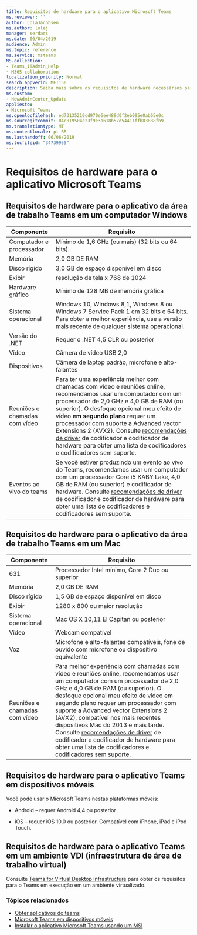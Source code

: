 ```yaml
---
title: Requisitos de hardware para o aplicativo Microsoft Teams
ms.reviewer: ''
author: LolaJacobsen
ms.author: lolaj
manager: serdars
ms.date: 06/04/2019
audience: Admin
ms.topic: reference
ms.service: msteams
MS.collection:
- Teams_ITAdmin_Help
- M365-collaboration
localization_priority: Normal
search.appverid: MET150
description: Saiba mais sobre os requisitos de hardware necessários para instalar e executar o Microsoft Teams.
ms.custom:
- NewAdminCenter_Update
appliesto:
- Microsoft Teams
ms.openlocfilehash: ed73135210cd970e6ee489d0f2eb095e0ab65e0c
ms.sourcegitcommit: 04c819504e23f9e3a618b57d54411ffb83888fb9
ms.translationtype: MT
ms.contentlocale: pt-BR
ms.lasthandoff: 06/06/2019
ms.locfileid: "34739955"
---
```

# <a name="hardware-requirements-for-the-microsoft-teams-app"></a>Requisitos de hardware para o aplicativo Microsoft Teams

## <a name="hardware-requirements-for-the-teams-desktop-app-on-a-windows-pc"></a>Requisitos de hardware para o aplicativo da área de trabalho Teams em um computador Windows

|**Componente**|**Requisito**  |
|---------|---------|
|Computador e processador    | Mínimo de 1,6 GHz (ou mais) (32 bits ou 64 bits).        |
|Memória     |    2,0 GB DE RAM     |
|Disco rígido    | 3,0 GB de espaço disponível em disco        |
|Exibir    |   resolução de tela x 768 de 1024 |
|Hardware gráfico |  Mínimo de 128 MB de memória gráfica
|Sistema operacional  |    Windows 10, Windows 8,1, Windows 8 ou Windows 7 Service Pack 1 em 32 bits e 64 bits. Para obter a melhor experiência, use a versão mais recente de qualquer sistema operacional.|
|Versão do .NET    |  Requer o .NET 4,5 CLR ou posterior       |
|Vídeo    |  Câmera de vídeo USB 2,0       |
|Dispositivos    |   Câmera de laptop padrão, microfone e alto-falantes    | 
|Reuniões e chamadas com vídeo | Para ter uma experiência melhor com chamadas com vídeo e reuniões online, recomendamos usar um computador com um processador de 2,0 GHz e 4,0 GB de RAM (ou superior). O desfoque opcional meu efeito de vídeo **em segundo plano** requer um processador com suporte a Advanced vector Extensions 2 (AVX2). Consulte [recomendações de driver](hardware-decoders-and-encoders.md) de codificador e codificador de hardware para obter uma lista de codificadores e codificadores sem suporte. |
|Eventos ao vivo do teams | Se você estiver produzindo um evento ao vivo do Teams, recomendamos usar um computador com um processador Core i5 KABY Lake, 4,0 GB de RAM (ou superior) e codificador de hardware. Consulte [recomendações de driver](hardware-decoders-and-encoders.md) de codificador e codificador de hardware para obter uma lista de codificadores e codificadores sem suporte. |

## <a name="hardware-requirements-for-the-teams-desktop-app-on-a-mac"></a>Requisitos de hardware para o aplicativo da área de trabalho Teams em um Mac

|**Componente**|**Requisito**  |
|---------|---------|
|631    | Processador Intel mínimo, Core 2 Duo ou superior |
|Memória     |   2,0 GB DE RAM      |
|Disco rígido    |   1,5 GB de espaço disponível em disco      |
|Exibir    | 1280 x 800 ou maior resolução    |
|Sistema operacional  |    Mac OS X 10,11 El Capitan ou posterior     |
|Vídeo  |    Webcam compatível     |
|Voz    |  Microfone e alto-falantes compatíveis, fone de ouvido com microfone ou dispositivo equivalente       |
|Reuniões e chamadas com vídeo | Para melhor experiência com chamadas com vídeo e reuniões online, recomendamos usar um computador com um processador de 2,0 GHz e 4,0 GB de RAM (ou superior). O desfoque opcional meu efeito de vídeo em segundo plano requer um processador com suporte a Advanced vector Extensions 2 (AVX2), compatível nos mais recentes dispositivos Mac do 2013 e mais tarde. Consulte [recomendações de driver](hardware-decoders-and-encoders.md) de codificador e codificador de hardware para obter uma lista de codificadores e codificadores sem suporte.|

## <a name="hardware-requirements-for-the-teams-app-on-mobile-devices"></a>Requisitos de hardware para o aplicativo Teams em dispositivos móveis

Você pode usar o Microsoft Teams nestas plataformas móveis:

- Android – requer Android 4,4 ou posterior

- iOS – requer iOS 10,0 ou posterior. Compatível com iPhone, iPad e iPod Touch.

## <a name="hardware-requirements-for-the-teams-app-in-a-virtual-desktop-infrastructure-vdi-environment"></a>Requisitos de hardware para o aplicativo Teams em um ambiente VDI (infraestrutura de área de trabalho virtual)

Consulte [Teams for Virtual Desktop Infrastructure](teams-for-vdi.md) para obter os requisitos para o Teams em execução em um ambiente virtualizado. 

### <a name="related-topics"></a>Tópicos relacionados
- [Obter aplicativos do teams](get-clients.md)
- [Microsoft Teams em dispositivos móveis](https://support.office.com/article/Microsoft-Teams-on-mobile-devices-2ACBCF73-8FD4-4929-9B31-AE403B88C2D3)
- [Instalar o aplicativo Microsoft Teams usando um MSI](msi-deployment.md)
